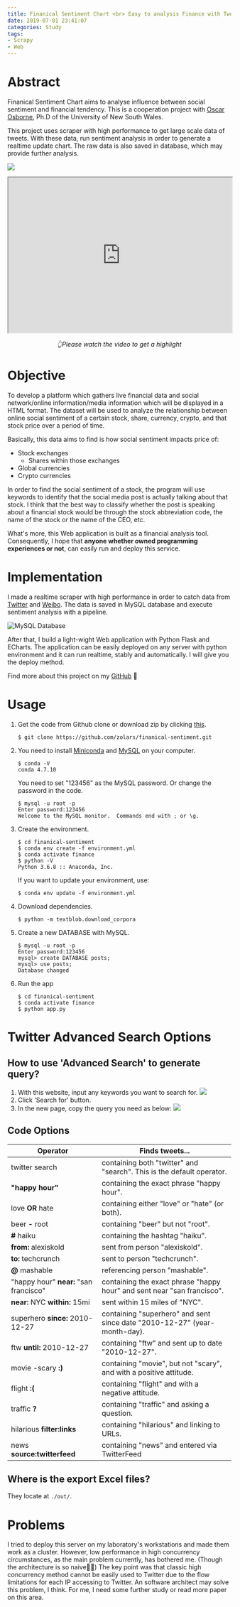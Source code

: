 ```yaml
---
title: Finanical Sentiment Chart <br> Easy to analysis Finance with Tweets' Sentiments
date: 2019-07-01 23:41:07
categories: Study
tags:
- Scrapy
- Web
---
```


# Abstract

Finanical Sentiment Chart aims to analyse influence between social sentiment and financial tendency. This is a cooperation project with [Oscar Osborne](https://www.linkedin.com/in/oscarosborne), Ph.D of the University of New South Wales.

This project uses scraper with high performance to get large scale data of tweets. With these data, run sentiment analysis in order to generate a realtime update chart. The raw data is also saved in database, which may provide further analysis.

![](https://raw.githubusercontent.com/zolars/typora-user-images/master/img/20191007211343.png)

<!--more-->

<iframe allowtransparency="false" height="350" src="https://drive.google.com/file/d/12Z8ZbeNHNtZHSf6XzPC5iZj8-QX8_Zso/preview" width="100%"></iframe>
<p align="center"><i>👆Please watch the video to get a highlight</i></p>

# Objective

To develop a platform which gathers live financial data and social network/online information/media information which will be displayed in a HTML format. The dataset will be used to analyze the relationship between online social sentiment of a certain stock, share, currency, crypto, and that stock price over a period of time.

Basically, this data aims to find is how social sentiment impacts price of:

* Stock exchanges
  * Shares within those exchanges
* Global currencies
* Crypto currencies

In order to find the social sentiment of a stock, the program will use keywords to identify that the social media post is actually talking about that stock. I think that the best way to classify whether the post is speaking about a financial stock would be through the stock abbreviation code, the name of the stock or the name of the CEO, etc.

What's more, this Web application is built as a financial analysis tool. Consequently, I hope that **anyone whether owned programming experiences or not**, can easily run and deploy this service.

# Implementation

I made a realtime scraper with high performance in order to catch data from [Twitter](https://www.twitter.com) and [Weibo](https://www.weibo.com). The data is saved in MySQL database and execute sentiment analysis with a pipeline.

![MySQL Database](https://raw.githubusercontent.com/zolars/typora-user-images/master/20190707234203.png)

After that, I build a light-wight Web application with Python Flask and ECharts. The application can be easily deployed on any server with python environment and it can run realtime, stably and automatically. I will give you the deploy method.

Find more about this project on my [GitHub](https://github.com/zolars/financial-sentiment) 🙋‍

# Usage

1. Get the code from Github clone or download zip by clicking [this](https://github.com/zolars/financial-sentiment/archive/master.zip).
    ```
    $ git clone https://github.com/zolars/finanical-sentiment.git
    ```

2. You need to install [Miniconda](https://docs.conda.io/en/latest/miniconda.html) and [MySQL](http://dev.mysql.com/downloads/mysql/) on your computer.
    ```
    $ conda -V
    conda 4.7.10
    ```

    You need to set "123456" as the MySQL password. Or change the password in the code.

    ```
    $ mysql -u root -p
    Enter password:123456
    Welcome to the MySQL monitor.  Commands end with ; or \g.
    ```

3. Create the environment.
    ```
    $ cd finanical-sentiment
    $ conda env create -f environment.yml
    $ conda activate finance
    $ python -V
    Python 3.6.8 :: Anaconda, Inc. 
    ```

    If you want to update your environment, use:
    ```
    $ conda env update -f environment.yml
    ```

4. Download dependencies.
    ```
    $ python -m textblob.download_corpora
    ```

5. Create a new DATABASE with MySQL.
    ```
    $ mysql -u root -p
    Enter password:123456
    mysql> create DATABASE posts;
    mysql> use posts;
    Database changed
    ```

6. Run the app
    ```
    $ cd finanical-sentiment
    $ conda activate finance
    $ python app.py
    ```

# Twitter Advanced Search Options

## How to use 'Advanced Search' to generate query?

1. With this website, input any keywords you want to search for.
    ![](https://raw.githubusercontent.com/zolars/typora-user-images/master/20190724022657.png)
2. Click 'Search for' button.
3. In the new page, copy the query you need as below:
    ![](https://raw.githubusercontent.com/zolars/typora-user-images/master/20190724023017.png)

## Code Options

| Operator                               | Finds tweets...                                                           |
| -------------------------------------- | ------------------------------------------------------------------------- |
| twitter search                         | containing both "twitter" and "search". This is the default operator.     |
| **"**happy hour**"**                   | containing the exact phrase "happy hour".                                 |
| love **OR** hate                       | containing either "love" or "hate" (or both).                             |
| beer **-** root                        | containing "beer" but not "root".                                         |
| **#** haiku                            | containing the hashtag "haiku".                                           |
| **from:** alexiskold                   | sent from person "alexiskold".                                            |
| **to:** techcrunch                     | sent to person "techcrunch".                                              |
| **@** mashable                         | referencing person "mashable".                                            |
| "happy hour" **near:** "san francisco" | containing the exact phrase "happy hour" and sent near "san francisco".   |
| **near:** NYC **within:** 15mi         | sent within 15 miles of "NYC".                                            |
| superhero **since:** 2010-12-27        | containing "superhero" and sent since date "2010-12-27" (year-month-day). |
| ftw **until:** 2010-12-27              | containing "ftw" and sent up to date "2010-12-27".                        |
| movie -scary **:)**                    | containing "movie", but not "scary", and with a positive attitude.        |
| flight **:(**                          | containing "flight" and with a negative attitude.                         |
| traffic **?**                          | containing "traffic" and asking a question.                               |
| hilarious **filter:links**             | containing "hilarious" and linking to URLs.                               |
| news **source:twitterfeed**            | containing "news" and entered via TwitterFeed                             |

## Where is the export Excel files?

They locate at `./out/`.

# Problems

I tried to deploy this server on my laboratory's workstations and made them work as a cluster. However, low performance in high concurrency circumstances, as the main problem currently, has bothered me. (Though the architecture is so naive🤷‍♀️) The key point was that classic high concurrency method cannot be easily used to Twitter due to the flow limitations for each IP accessing to Twitter. An software architect may solve this problem, I think. For me, I need some further study or read more paper on this area.